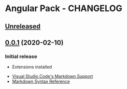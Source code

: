 # Angular Pack - CHANGELOG

<a name="0.0.1"></a>

## [Unreleased]

## [0.0.1] (2020-02-10)
### Initial release
- Extensions installed

[unreleased]: https://github.com/ferreirarubens/vsc-angular-pack/compare/v0.0.1...HEAD
[0.0.1]: https://github.com/ferreirarubens/vsc-angular-pack/compare/v0.0.1...v0.0.1

* [Visual Studio Code's Markdown Support](http://code.visualstudio.com/docs/languages/markdown)
* [Markdown Syntax Reference](https://help.github.com/articles/markdown-basics/)